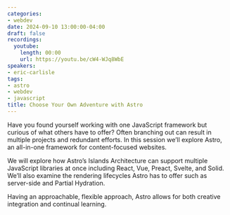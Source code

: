```yaml
---
categories:
- webdev
date: 2024-09-10 13:00:00-04:00
draft: false
recordings:
  youtube:
    length: 00:00
    url: https://youtu.be/cW4-WJq8WbE
speakers:
- eric-carlisle
tags:
- astro
- webdev
- javascript
title: Choose Your Own Adventure with Astro
---
```



Have you found yourself working with one JavaScript framework but curious of what others have to offer? Often branching out can result in multiple projects and redundant efforts. In this session we’ll explore Astro, an all-in-one framework for content-focused websites.

We will explore how Astro’s Islands Architecture can support multiple JavaScript libraries at once including React, Vue, Preact, Svelte, and Solid. We’ll also examine the rendering lifecycles Astro has to offer such as server-side and Partial Hydration.

Having an approachable, flexible approach, Astro allows for both creative integration and continual learning.
